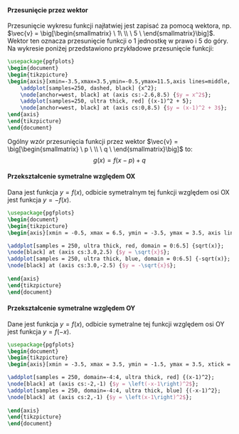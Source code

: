 #### Przesunięcie przez wektor

Przesunięcie wykresu funkcji najłatwiej jest zapisać za pomocą wektora, np. $\vec{v} = \big[\begin{smallmatrix} \ 1\ \\ \ 5 \ \end{smallmatrix}\big]$. Wektor ten oznacza przesunięcie funkcji o 1 jednostkę w prawo i 5 do góry. Na wykresie poniżej przedstawiono przykładowe przesunięcie funkcji:

```tikz
\usepackage{pgfplots}
\begin{document}
\begin{tikzpicture}
\begin{axis}[xmin=-3.5,xmax=3.5,ymin=-0.5,ymax=11.5,axis lines=middle, xtick={-4,-3,...,4},ytick={0,5,10}, xlabel=$x$, ylabel=$y$]
    \addplot[samples=250, dashed, black] {x^2};
    \node[anchor=west, black] at (axis cs:-2.6,8.5) {$y = x^2$};
    \addplot[samples=250, ultra thick, red] {(x-1)^2 + 5};
    \node[anchor=west, black] at (axis cs:0,8.5) {$y = (x-1)^2 + 3$};
\end{axis}
\end{tikzpicture}
\end{document}
```
Ogólny wzór przesunięcia funkcji przez wektor $\vec{v} = \big[\begin{smallmatrix} \ p \ \\ \ q \ \end{smallmatrix}\big]$ to:
$$g(x) = f(x - p) + q$$
#### Przekształcenie symetralne względem OX

Dana jest funkcja $y = f(x)$, odbicie symetralnym tej funkcji względem osi OX jest funkcja $y = -f(x)$.

```tikz
\usepackage{pgfplots}
\begin{document}
\begin{tikzpicture}
\begin{axis}[xmin = -0.5, xmax = 6.5, ymin = -3.5, ymax = 3.5, axis lines = middle, xlabel=$x$, ylabel=$y$, xtick={-10, ..., 10}, ytick={-10, ..., 10}]

\addplot[samples = 250, ultra thick, red, domain = 0:6.5] {sqrt(x)};
\node[black] at (axis cs:3.0,2.5) {$y = \sqrt{x}$};
\addplot[samples = 250, ultra thick, blue, domain = 0:6.5] {-sqrt(x)};
\node[black] at (axis cs:3.0,-2.5) {$y = -\sqrt{x}$};
	
\end{axis}
\end{tikzpicture}
\end{document}
```

#### Przekształcenie symetralne względem OY

Dane jest funkcja $y = f(x)$, odbicie symetralne tej funkcji względem osi OY jest funkcja $y = f(-x)$.

```tikz
\usepackage{pgfplots}
\begin{document}
\begin{tikzpicture}
\begin{axis}[xmin = -3.5, xmax = 3.5, ymin = -1.5, ymax = 3.5, xtick = {-4, ..., 4}, ytick = {0, ..., 4}, xlabel = $x$, ylabel = $y$, axis lines=middle]

\addplot[samples = 250, domain=-4:4, ultra thick, red] {(x-1)^2};
\node[black] at (axis cs:-2,-1) {$y = \left(-x-1\right)^2$};
\addplot[samples = 250, domain=-4:4, ultra thick, blue] {(-x-1)^2};
\node[black] at (axis cs:2,-1) {$y = \left(x-1\right)^2$};
	
\end{axis}
\end{tikzpicture}
\end{document}
```
